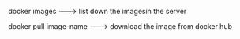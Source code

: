 docker images ---> list down the imagesin the server

docker pull image-name ---> download the image from docker hub